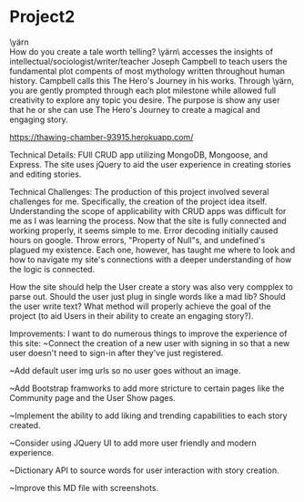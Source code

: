 # Project2

\yärn\
 How do you create a tale worth telling? \yärn\ accesses the insights of intellectual/sociologist/writer/teacher Joseph Campbell to teach users the fundamental plot compents of most mythology written throughout human history.  Campbell calls this The Hero's Journey in his works. Through \yärn\, you are gently prompted through each plot milestone while allowed full creativity to explore any topic you desire. The purpose is show any user that he or she can use The Hero's Journey to create a magical and engaging story.
 
https://thawing-chamber-93915.herokuapp.com/

Technical Details:
FUll CRUD app utilizing MongoDB, Mongoose, and Express.  The site uses jQuery to aid the user experience in creating stories and editing stories.

Technical Challenges:
  The production of this project involved several challenges for me. Specifically, the creation of the project idea itself.  Understanding the scope of applicability with CRUD apps was difficult for me as I was learning the process.  Now that the site is fully connected and working properly, it seems simple to me. Error decoding initially caused hours on google.  Throw errors, "Property of Null"s, and undefined's plagued my existence.  Each one, however, has taught me where to look and how to navigate my site's connections with a deeper understanding of how the logic is connected.
  
  How the site should help the User create a story was also very compplex to parse out. Should the user just plug in single words like a mad lib? Should the user write text? What method will properly achieve the goal of the project (to aid Users in their ability to create an engaging story?).

Improvements:
  I want to do numerous things to improve the experience of this site: 
~Connect the creation of a new user with signing in so that a new user doesn't need to sign-in after they've just registered.

~Add default user img urls so no user goes without an image.

~Add Bootstrap framworks to add more stricture to certain pages like the Community page and the User Show pages.

~Implement the ability to add liking and trending capabilities to each story created.

~Consider using JQuery UI to add more user friendly and modern experience.

~Dictionary API to source words for user interaction with story creation.

~Improve this MD file with screenshots.








